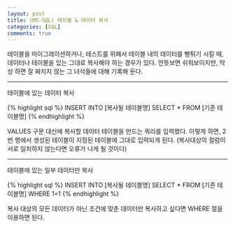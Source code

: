 ```yaml
---
layout: post
title: (MS-SQL) 테이블 & 데이터 복사
categories: [SQL]
comments: true
---
```


테이블을 마이그레이션하거나, 테스트를 위해서 테이블 내의 데이터를 뻥튀기 시킬 때, 데이터나 테이블을 있는 그대로 복사해야 하는 경우가 있다.
언뜻보면 쉬워보이지만, 막상 하면 잘 짜지지 않는 그 녀석들에 대해 기록해 둔다.

-------------------------------

테이블에 있는 데이터 복사

{% highlight sql %}
INSERT INTO [복사될 테이블명]
    SELECT * FROM [기존 테이블명]
{% endhighlight %}

VALUES 구문 대신에 복사할 데이터 테이블을 만드는 쿼리를 입력했다. 이렇게 하면, 2번 행에서 생성된 테이블이 지정된 테이블에 그대로 입력되게 된다.
(복사대상의 컬럼이 서로 일치하지 않는다면 오류가 나게 될 것이다)

-----------------------------------------

테이블에 있는 일부 데이터만 복사

{% highlight sql %}
INSERT INTO [복사될 테이블명]
    SELECT * FROM [기존 테이블명]
        WHERE 1=1
{% endhighlight %}

복사 대상의 모든 데이터가 아닌 조건에 맞춘 데이터만 복사하고 싶다면 WHERE 절을 이용하면 된다.